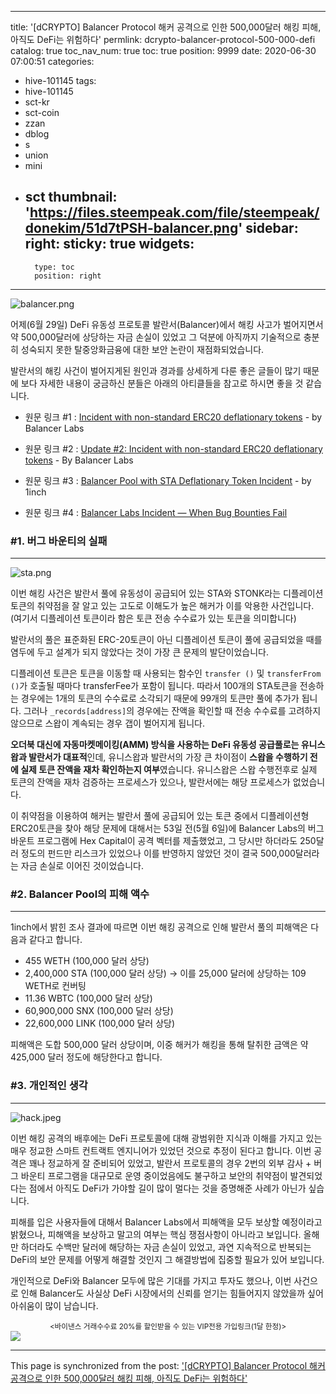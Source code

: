 
---
title: '[dCRYPTO] Balancer Protocol 해커 공격으로 인한 500,000달러 해킹 피해, 아직도 DeFi는 위험하다'
permlink: dcrypto-balancer-protocol-500-000-defi
catalog: true
toc_nav_num: true
toc: true
position: 9999
date: 2020-06-30 07:00:51
categories:
- hive-101145
tags:
- hive-101145
- sct-kr
- sct-coin
- zzan
- dblog
- s
- union
- mini
- sct
thumbnail: 'https://files.steempeak.com/file/steempeak/donekim/51d7tPSH-balancer.png'
sidebar:
    right:
        sticky: true
widgets:
    -
        type: toc
        position: right
---


![balancer.png](https://files.steempeak.com/file/steempeak/donekim/51d7tPSH-balancer.png)

어제(6월 29일) DeFi 유동성 프로토콜 발란서(Balancer)에서 해킹 사고가 벌어지면서 약 500,000달러에 상당하는 자금 손실이 있었고 그 덕분에 아직까지 기술적으로 충분히 성숙되지 못한 탈중앙화금융에 대한 보안 논란이 재점화되었습니다.

발란서의 해킹 사건이 벌어지게된 원인과 경과를 상세하게 다룬 좋은 글들이 많기 때문에 보다 자세한 내용이 궁금하신 분들은 아래의 아티클들을 참고로 하시면 좋을 것 같습니다.

- 원문 링크 #1 : [Incident with non-standard ERC20 deflationary tokens](https://medium.com/balancer-protocol/incident-with-non-standard-erc20-deflationary-tokens-95a0f6d46dea) - by Balancer Labs

- 원문 링크 #2 : [Update #2: Incident with non-standard ERC20 deflationary tokens](https://medium.com/balancer-protocol/update-2-incident-with-non-standard-erc20-deflationary-tokens-f3a7cedf6292) - By Balancer Labs

- 원문 링크 #3 : [Balancer Pool with STA Deflationary Token Incident](https://medium.com/@1inch.exchange/balancer-hack-2020-a8f7131c980e) - by 1inch

- 원문 링크 #4 : [Balancer Labs Incident — When Bug Bounties Fail](https://medium.com/@ankur_63065/balancer-labs-incident-when-bug-bounties-fail-d783553bbcaf)

### #1. 버그 바운티의 실패
---
![sta.png](https://files.steempeak.com/file/steempeak/donekim/rgC46ILY-sta.png)

이번 해킹 사건은 발란서 풀에 유동성이 공급되어 있는 STA와 STONK라는 디플레이션 토큰의 취약점을 잘 알고 있는 고도로 이해도가 높은 해커가 이를 악용한 사건입니다. (여기서 디플레이션 토큰이라 함은 토큰 전송 수수료가 있는 토큰을 의미합니다)

발란서의 풀은 표준화된 ERC-20토큰이 아닌 디플레이션 토큰이 풀에 공급되었을 때를 염두에 두고 설계가 되지 않았다는 것이 가장 큰 문제의 발단이었습니다.

디플레이션 토큰은 토큰을 이동할 때 사용되는 함수인 `transfer ()` 및 `transferFrom ()`가 호출될 때마다 transferFee가 포함이 됩니다. 따라서 100개의 STA토큰을 전송하는 경우에는 1개의 토큰의 수수료로 소각되기 때문에 99개의 토큰만 풀에 추가가 됩니다. 그러나 `_records[address]`의 경우에는 잔액을 확인할 때 전송 수수료를 고려하지 않으므로 스왑이 계속되는 경우 갭이 벌어지게 됩니다. 

**오더북 대신에 자동마켓메이킹(AMM) 방식을 사용하는 DeFi 유동성 공급풀로는 유니스왑과 발란서가 대표적**인데, 유니스왑과 발란서의 가장 큰 차이점이 **스왑을 수행하기 전에 실제 토큰 잔액을 재차 확인하는지 여부**였습니다. 유니스왑은 스왑 수행전후로 실제 토큰의 잔액을 재차 검증하는 프로세스가 있으나, 발란서에는 해당 프로세스가 없었습니다.

이 취약점을 이용하여 해커는 발란서 풀에 공급되어 있는 토큰 중에서 디플레이션형 ERC20토큰을 찾아 해당 문제에 대해서는 53일 전(5월 6일)에 Balancer Labs의 버그 바운트 프로그램에 Hex Capital이 공격 벡터를 제출했었고, 그 당시만 하더라도 250달러 정도의 펀드만 리스크가 있었으나 이를 반영하지 않았던 것이 결국 500,000달러라는 자금 손실로 이어진 것이었습니다.


### #2. Balancer Pool의 피해 액수
---

1inch에서 밝힌 조사 결과에 따르면 이번 해킹 공격으로 인해 발란서 풀의 피해액은 다음과 같다고 합니다.

- 455 WETH (100,000 달러 상당)
- 2,400,000 STA (100,000 달러 상당) → 이를 25,000 달러에 상당하는 109 WETH로 컨버팅
- 11.36 WBTC (100,000 달러 상당)
- 60,900,000 SNX (100,000 달러 상당)
- 22,600,000 LINK (100,000 달러 상당)

피해액은 도합 500,000 달러 상당이며, 이중 해커가 해킹을 통해 탈취한 금액은 약 425,000 달러 정도에 해당한다고 합니다.

### #3. 개인적인 생각
---

![hack.jpeg](https://files.steempeak.com/file/steempeak/donekim/UDGdMB4q-hack.jpeg)

이번 해킹 공격의 배후에는 DeFi 프로토콜에 대해 광범위한 지식과 이해를 가지고 있는 매우 정교한 스마트 컨트랙트 엔지니어가 있었던 것으로 추정이 된다고 합니다. 이번 공격은 꽤나 정교하게 잘 준비되어 있었고, 발란서 프로토콜의 경우 2번의 외부 감사 + 버그 바운티 프로그램을 대규모로 운영 중이었음에도 불구하고 보안의 취약점이 발견되었다는 점에서 아직도 DeFi가 가야할 길이 많이 멀다는 것을 증명해준 사례가 아닌가 싶습니다.

피해를 입은 사용자들에 대해서 Balancer Labs에서 피해액을 모두 보상할 예정이라고 밝혔으나, 피해액을 보상하고 말고의 여부는 핵심 쟁점사항이 아니라고 보입니다. 올해만 하더라도 수백만 달러에 해당하는 자금 손실이 있었고, 과연 지속적으로 반복되는 DeFi의 보안 문제를 어떻게 해결할 것인지 그 해결방법에 집중할 필요가 있어 보입니다.

개인적으로 DeFi와 Balancer 모두에 많은 기대를 가지고 투자도 했으나, 이번 사건으로 인해 Balancer도 사실상 DeFi 시장에서의 신뢰를 얻기는 힘들어지지 않았을까 싶어 아쉬움이 많이 남습니다.


<center><sub><바이낸스 거래수수료 20%를 할인받을 수 있는 VIP전용 가입링크(1달 한정)></sub></center>
<a href="http://www.binance.com/en/register?ref=MFIX59H5"><img src="https://cdn.steemitimages.com/DQmUaHkWCryBU1sXt9fmERzVbLPLEFTCbF7E3UeMYpChgVA/binance%20putter.png"></a>

- - -

This page is synchronized from the post: ['[dCRYPTO] Balancer Protocol 해커 공격으로 인한 500,000달러 해킹 피해, 아직도 DeFi는 위험하다'](https://steemit.com/@donekim/dcrypto-balancer-protocol-500-000-defi)
